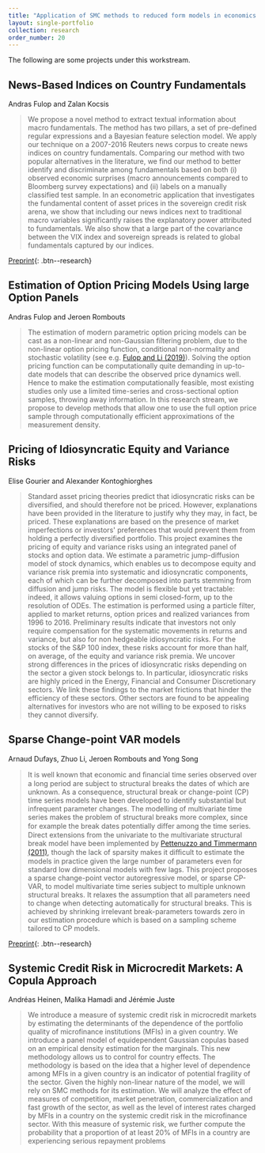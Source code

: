 ```yaml
---
title: "Application of SMC methods to reduced form models in economics and finance"
layout: single-portfolio
collection: research
order_number: 20
---
```


The following are some projects under this workstream. 

## News-Based Indices on Country Fundamentals 
Andras Fulop and Zalan Kocsis

>We propose a novel method to extract textual information about macro fundamentals. The method has two pillars, a set of pre-defined regular expressions and a Bayesian feature selection model. We apply our technique on a 2007-2016 Reuters news corpus to create news indices on country fundamentals. Comparing our method with two popular alternatives in the literature, we find our method to better identify and discriminate among fundamentals based on both (i) observed economic surprises (macro announcements compared to Bloomberg survey expectations) and (ii) labels on a manually classified test sample. In an econometric application that investigates the fundamental content of asset prices in the sovereign credit risk arena, we show that including our news indices next to traditional macro variables significantly raises the explanatory power attributed to fundamentals. We also show that a large part of the covariance between the VIX index and sovereign spreads is related to global fundamentals captured by our indices.

[Preprint](https://papers.ssrn.com/sol3/papers.cfm?abstract_id=3132278){: .btn--research}

## Estimation of Option Pricing Models Using large Option Panels 
Andras Fulop and Jeroen Rombouts

>The estimation of modern parametric option pricing models can be cast as a non-linear and non-Gaussian filtering problem, due to the non-linear option pricing function, conditional non-normality and stochastic volatility (see e.g. [Fulop and Li (2019)](https://doi.org/10.1016/j.jeconom.2018.11.014)). Solving the option pricing function can be computationally quite demanding in up-to-date models that can describe the observed price dynamics well. Hence to make the estimation computationally feasible, most existing studies only use a limited time-series and cross-sectional option samples, throwing away information. In this research stream, we propose to develop methods that allow one to use the full option price sample through computationally efficient approximations of the measurement density. 

## Pricing of Idiosyncratic Equity and Variance Risks 
Elise Gourier and Alexander Kontoghiorghes 

>Standard asset pricing theories predict that idiosyncratic risks can be diversified, and should therefore not be priced. However, explanations have been provided in the literature to justify why they may, in fact, be priced. These explanations are based on the presence of market imperfections or investors' preferences that would prevent them from holding a perfectly diversified portfolio. This project examines the pricing of equity and variance risks using an integrated panel of stocks and option data. We estimate a parametric jump-diffusion model of stock dynamics, which enables us to decompose equity and variance risk premia into systematic and idiosyncratic components, each of which can be further decomposed into parts stemming from diffusion and jump risks. The model is flexible but yet tractable: indeed, it allows valuing options in semi closed-form, up to the resolution of ODEs. The estimation is performed using a particle filter, applied to market returns, option prices and realized variances from 1996 to 2016. Preliminary results indicate that investors not only require compensation for the systematic movements in returns and variance, but also for non hedgeable idiosyncratic risks. For the stocks of the S&P 100 index, these risks account for more than half, on average, of the equity and variance risk premia. We uncover strong differences in the prices of idiosyncratic risks depending on the sector a given stock belongs to. In particular, idiosyncratic risks are highly priced in the Energy, Financial and Consumer Discretionary sectors. We link these findings to the market frictions that hinder the efficiency of these sectors. Other sectors are found to be appealing alternatives for investors who are not willing to be exposed to risks they cannot diversify.

<!-- [Preprint](https://www.econstor.eu/handle/10419/175218){: .btn--research} -->

## Sparse Change-point VAR models 
Arnaud Dufays, Zhuo Li, Jeroen Rombouts and Yong Song

>It is well known that economic and ﬁnancial time series observed over a long period are subject to structural breaks the dates of which are unknown. As a consequence, structural break or change-point (CP) time series models have been developed to identify substantial but infrequent parameter changes. The modelling of multivariate time series makes the problem of structural breaks more complex, since for example the break dates potentially diﬀer among the time series. Direct extensions from the univariate to the multivariate structural break model have been implemented by [Pettenuzzo and Timmermann (2011)](https://doi.org/10.1016/j.jeconom.2011.02.019), though the lack of sparsity makes it diﬃcult to estimate the models in practice given the large number of parameters even for standard low dimensional models with few lags. This project proposes a sparse change-point vector autoregressive model, or sparse CP-VAR, to model multivariate time series subject to multiple unknown structural breaks. It relaxes the assumption that all parameters need to change when detecting automatically for structural breaks. This is achieved by shrinking irrelevant break-parameters towards zero in our estimation procedure which is based on a sampling scheme tailored to CP models.

[Preprint](https://papers.ssrn.com/sol3/papers.cfm?abstract_id=3461692){: .btn--research}

## Systemic Credit Risk in Microcredit Markets: A Copula Approach 
Andréas Heinen, Malika Hamadi and Jérémie Juste

>We introduce a measure of systemic credit risk in microcredit markets by estimating the determinants of the dependence of the portfolio quality of microfinance institutions (MFIs) in a given country. We introduce a panel model of equidependent Gaussian copulas based on an empirical density estimation for the marginals. This new methodology allows us to control for country effects. The methodology is based on the idea that a higher level of dependence among MFIs in a given country is an indicator of potential fragility of the sector. Given the highly non-linear nature of the model, we will rely on SMC methods for its estimation. We will analyze the effect of measures of competition, market penetration, commercialization and fast growth of the sector, as well as the level of interest rates charged by MFIs in a country on the systemic credit risk in the microfinance sector. With this measure of systemic risk, we further compute the probability that a proportion of at least 20% of MFIs in a country are experiencing serious repayment problems


